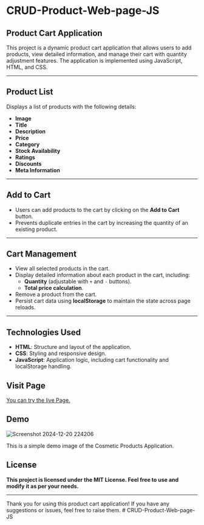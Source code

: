 # CRUD-Product-Web-page-JS

## Product Cart Application

This project is a dynamic product cart application that allows users to add products, view detailed information, and manage their cart with quantity adjustment features. The application is implemented using JavaScript, HTML, and CSS.

---

## Product List

Displays a list of products with the following details:

- **Image**  
- **Title**  
- **Description**  
- **Price**  
- **Category**  
- **Stock Availability**  
- **Ratings**  
- **Discounts**  
- **Meta Information**  

---

## Add to Cart

- Users can add products to the cart by clicking on the **Add to Cart** button.  
- Prevents duplicate entries in the cart by increasing the quantity of an existing product.  

---

## Cart Management

- View all selected products in the cart.  
- Display detailed information about each product in the cart, including:  
  - **Quantity** (adjustable with `+` and `-` buttons).  
  - **Total price calculation**.  
- Remove a product from the cart.  
- Persist cart data using **localStorage** to maintain the state across page reloads.  

---

## Technologies Used

- **HTML**: Structure and layout of the application.  
- **CSS**: Styling and responsive design.  
- **JavaScript**: Application logic, including cart functionality and localStorage handling.

## Visit Page
[You can try the live Page.](https://cosmetic-products-app-5fd8bf.netlify.app)

## Demo
![Screenshot 2024-12-20 224206](https://github.com/user-attachments/assets/c43b5a9a-f33c-4a82-b938-776edd73fcbd)


This is a simple demo image of the Cosmetic Products Application.

## License

**This project is licensed under the MIT License. Feel free to use and modify it as per your needs.<hr>**

Thank you for using this product cart application! If you have any suggestions or issues, feel free to raise them.
#   C R U D - P r o d u c t - W e b - p a g e - J S 
 
 

